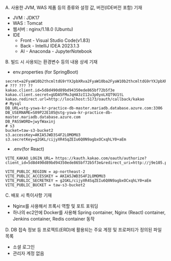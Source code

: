 A. 사용한 JVM, WAS 제품 등의 종류와 설정 값, 버전(IDE버전 포함) 기재
- JVM : JDK17
- WAS : Tomcat
- 웹서버 : nginx/1.18.0 (Ubuntu)
- IDE
    - Front - Visual Studio Code(v1.83)
    - Back - IntelliJ IDEA 2023.1.3
    - AI - Anaconda - JupyterNotebook


B. 빌드 시 사용되는 환경변수 등의 내용 상세 기재
- env.properties (for SpringBoot)
```
secret=a2FyaW10b2thcmltdG9rYXJpbXRva2FyaW10ba2FyaW10b2thcmltdG9rYXJpbXRva2FyaW10ba2FyaW10b2thcmltdG9rYXJpbXRva2FyaW10ba2FyaW10b2thcmltdG9rYXJpbXRva2FyaW10b
# ??? ??? ??
kakao.client.id=5d8d490d89bd94350ede865bf72b5f3e
kakao.client.secret=gUDA5FMuJqHA3zI12u3p0yoLXQT9U1tL
kakao.redirect.url=http://localhost:5173/oauth/callback/kakao
# Mysql
DB_URL=stg-yswa-kr-practice-db-master.mariadb.database.azure.com:3306
DB_USERNAME=S09P22E105@stg-yswa-kr-practice-db-master.mariadb.database.azure.com
DB_PASSWORD=jwyfWaxinj
# s3
bucket=taw-s3-bucket2
s3.accessKey=AKIA5JWD3S4F2LOMOMU3
s3.secretKey=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
```
- .env(for React)
```
VITE_KAKAO_LOGIN_URL= https://kauth.kakao.com/oauth/authorize?client_id=5d8d490d89bd94350ede865bf72b5f3e&redirect_uri=http://j9e105.p.ssafy.io/oauth/callback/kakao&response_type=code

VITE_PUBLIC_REGION = ap-northeast-2
VITE_PUBLIC_ACCESSKEY = AKIA5JWD3S4F2LOMOMU3
VITE_PUBLIC_SECRETKEY = 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
VITE_PUBLIC_BUCKET = taw-s3-bucket2
```


C. 배포 시 특이사항 기재
- Nginx를 사용해서 프록시 역할 및 포트 포워딩
- 하나의 ec2안에 Docker를 사용해 Spring container, Nginx (React) container, Jenkins container, Redis container 동작


D. DB 접속 정보 등 프로젝트(ERD)에 활용되는 주요 계정 및 프로퍼티가 정의된 파일 목록
- 소셜 로그인
- 관리자 계정 없음



